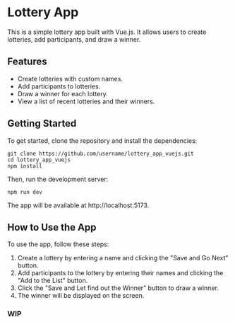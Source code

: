 # Lottery App

This is a simple lottery app built with Vue.js. It allows users to create lotteries, add participants, and draw a winner.

## Features

- Create lotteries with custom names.
- Add participants to lotteries.
- Draw a winner for each lottery.
- View a list of recent lotteries and their winners.

## Getting Started

To get started, clone the repository and install the dependencies:

```
git clone https://github.com/username/lottery_app_vuejs.git
cd lottery_app_vuejs
npm install
```

Then, run the development server:

```
npm run dev
```

The app will be available at http://localhost:5173.

## How to Use the App

To use the app, follow these steps:

1. Create a lottery by entering a name and clicking the "Save and Go Next" button.
2. Add participants to the lottery by entering their names and clicking the "Add to the List" button.
3. Click the "Save and Let find out the Winner" button to draw a winner.
4. The winner will be displayed on the screen.

### WIP
